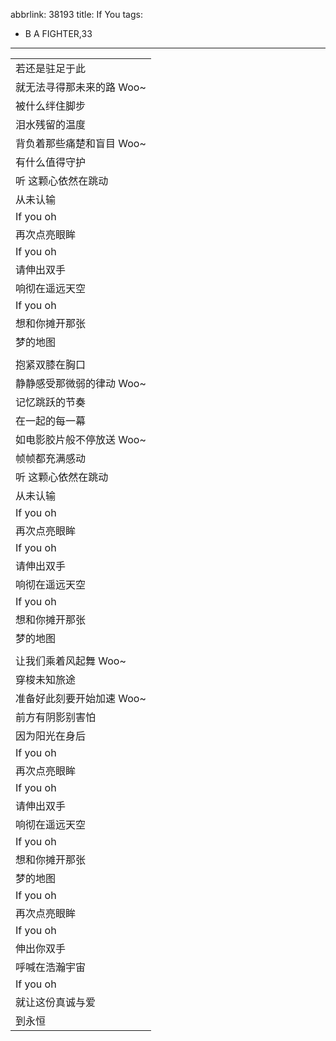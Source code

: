 abbrlink: 38193
title: If You
tags:
  - B A FIGHTER,33
---
|      |
|--|
|若还是驻足于此|
|就无法寻得那未来的路 Woo~|
|被什么绊住脚步|
|泪水残留的温度|
|背负着那些痛楚和盲目 Woo~|
|有什么值得守护|
|听 这颗心依然在跳动|
|从未认输|
|If you oh|
|再次点亮眼眸|
|If you oh|
|请伸出双手|
|响彻在遥远天空|
|If you oh|
|想和你摊开那张|
|梦的地图|
|      |
|抱紧双膝在胸口|
|静静感受那微弱的律动 Woo~|
|记忆跳跃的节奏|
|在一起的每一幕|
|如电影胶片般不停放送 Woo~|
|帧帧都充满感动|
|听 这颗心依然在跳动|
|从未认输|
|If you oh|
|再次点亮眼眸|
|If you oh|
|请伸出双手|
|响彻在遥远天空|
|If you oh|
|想和你摊开那张|
|梦的地图|
|      |
|让我们乘着风起舞 Woo~|
|穿梭未知旅途|
|准备好此刻要开始加速 Woo~|
|前方有阴影别害怕|
|因为阳光在身后|
|If you oh|
|再次点亮眼眸|
|If you oh|
|请伸出双手|
|响彻在遥远天空|
|If you oh|
|想和你摊开那张|
|梦的地图|
|If you oh|
|再次点亮眼眸|
|If you oh|
|伸出你双手|
|呼喊在浩瀚宇宙|
|If you oh|
|就让这份真诚与爱|
|到永恒|